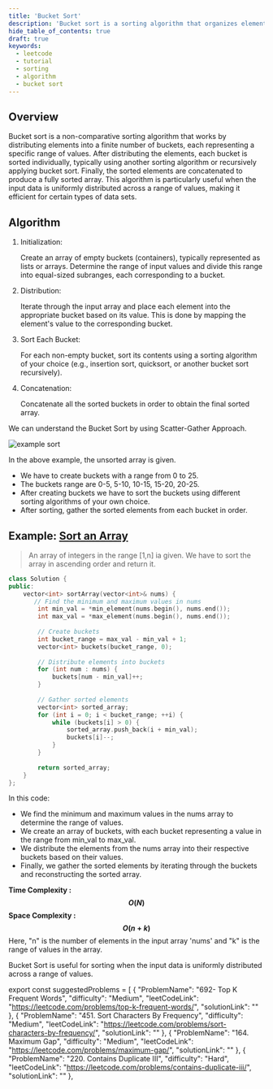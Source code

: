 ```yaml
---
title: 'Bucket Sort'
description: 'Bucket sort is a sorting algorithm that organizes elements into buckets based on their values and sorts each bucket separately for efficient sorting.'
hide_table_of_contents: true
draft: true
keywords:
  - leetcode
  - tutorial
  - sorting
  - algorithm
  - bucket sort
---
```


<TutorialAuthors names="@"/>
<Contributors names="@wingkwong"/>

## Overview

Bucket sort is a non-comparative sorting algorithm that works by distributing elements into a finite number of buckets, each representing a specific range of values. After distributing the elements, each bucket is sorted individually, typically using another sorting algorithm or recursively applying bucket sort. Finally, the sorted elements are concatenated to produce a fully sorted array. This algorithm is particularly useful when the input data is uniformly distributed across a range of values, making it efficient for certain types of data sets.

## Algorithm

1. Initialization:

    Create an array of empty buckets (containers), typically represented as lists or arrays.
    Determine the range of input values and divide this range into equal-sized subranges, each corresponding to a bucket.

2. Distribution:

    Iterate through the input array and place each element into the appropriate bucket based on its value. This is done by mapping the       element's value to the corresponding bucket.

3. Sort Each Bucket:

    For each non-empty bucket, sort its contents using a sorting algorithm of your choice (e.g., insertion sort, quicksort, or another       bucket sort recursively).

4. Concatenation:

    Concatenate all the sorted buckets in order to obtain the final sorted array.

We can understand the Bucket Sort by using Scatter-Gather Approach.

![example sort](https://github.com/Sanchita1304/leetcode-the-hard-way/assets/90080911/99c015ae-9d4a-4f45-bbe9-b4b3cf80aa7a)

In the above example, the unsorted array is given. 
- We have to create buckets with a range from 0 to 25. 
- The buckets range are 0-5, 5-10, 10-15, 15-20, 20-25. 
- After creating buckets we have to sort the buckets using different sorting algorithms of your own choice.
- After sorting, gather the sorted elements from each bucket in order.

## Example: [Sort an Array](https://leetcode.com/problems/sort-an-array/description/)

> An array of integers in the range [1,n] ia given. We have to sort the array in ascending order and return it.

<Tabs>
<TabItem value="cpp" label="C++">

```cpp
class Solution {
public:
    vector<int> sortArray(vector<int>& nums) {
       // Find the minimum and maximum values in nums
        int min_val = *min_element(nums.begin(), nums.end());
        int max_val = *max_element(nums.begin(), nums.end());
        
        // Create buckets
        int bucket_range = max_val - min_val + 1;
        vector<int> buckets(bucket_range, 0);
        
        // Distribute elements into buckets
        for (int num : nums) {
            buckets[num - min_val]++;
        }
        
        // Gather sorted elements
        vector<int> sorted_array;
        for (int i = 0; i < bucket_range; ++i) {
            while (buckets[i] > 0) {
                sorted_array.push_back(i + min_val);
                buckets[i]--;
            }
        }
        
        return sorted_array;
    }
};

```
</TabItem>
</Tabs>

In this code:

- We find the minimum and maximum values in the nums array to determine the range of values.
- We create an array of buckets, with each bucket representing a value in the range from min_val to max_val.
- We distribute the elements from the nums array into their respective buckets based on their values.
- Finally, we gather the sorted elements by iterating through the buckets and reconstructing the sorted array.

**Time Complexity : $$O(N)$$**
**Space Complexity : $$O(n+k)$$**
Here, "n" is the number of elements in the input array 'nums' and "k" is the range of values in the array.

Bucket Sort is useful for sorting when the input data is uniformly distributed across a range of values.

export const suggestedProblems = [
    {
        "ProblemName": "692- Top K Frequent Words",
        "difficulty": "Medium",
        "leetCodeLink": "https://leetcode.com/problems/top-k-frequent-words/",
        "solutionLink": ""
    },
    {
        "ProblemName": "451. Sort Characters By Frequency",
        "difficulty": "Medium",
        "leetCodeLink": "https://leetcode.com/problems/sort-characters-by-frequency/",
        "solutionLink": ""
    },
    {
        "ProblemName": "164. Maximum Gap",
        "difficulty": "Medium",
        "leetCodeLink": "https://leetcode.com/problems/maximum-gap/",
        "solutionLink": ""
    },
    {
        "ProblemName": "220. Contains Duplicate III",
        "difficulty": "Hard",
        "leetCodeLink": "https://leetcode.com/problems/contains-duplicate-iii/",
        "solutionLink": ""
    },

<Table title="Suggested Problems" data={suggestedProblems} />

